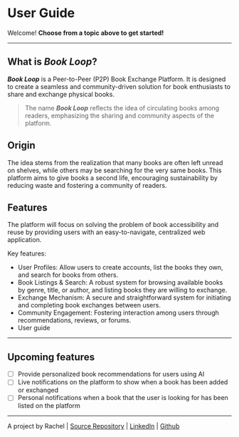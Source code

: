 # User Guide

Welcome! **Choose from a topic above to get started!**

---

## What is ***Book Loop***?

***Book Loop*** is a Peer-to-Peer (P2P) Book Exchange Platform. It is designed to create a seamless and community-driven solution for book enthusiasts to share and exchange physical books.

> The name ***Book Loop*** reflects the idea of circulating books among readers, emphasizing the sharing and community aspects of the platform.


## Origin
The idea stems from the realization that many books are often left unread on shelves, while others may be searching for the very same books. This platform aims to give books a second life, encouraging sustainability by reducing waste and fostering a community of readers.


## Features
The platform will focus on solving the problem of book accessibility and reuse by providing users with an easy-to-navigate, centralized web application. 

Key features:
- User Profiles: Allow users to create accounts, list the books they own, and search for books from others.
- Book Listings & Search: A robust system for browsing available books by genre, title, or author, and listing books they are willing to exchange.
- Exchange Mechanism: A secure and straightforward system for initiating and completing book exchanges between users.
- Community Engagement: Fostering interaction among users through recommendations, reviews, or forums.
- User guide

---

## Upcoming features
- [ ] Provide personalized book recommendations for users using AI
- [ ] Live notifications on the platform to show when a book has been added or exchanged
- [ ] Personal notifications when a book that the user is looking for has been listed on the platform 

---
A project by Rachel | [Source Repository](https://github.com/rxchell/book-loop-book-exchange) | [LinkedIn](https://www.linkedin.com/in/racheltai-/) | [Github](https://github.com/rxchell)